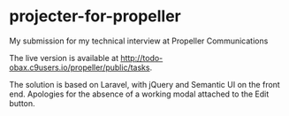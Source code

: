 # projecter-for-propeller
My submission for my technical interview at Propeller Communications

The live version is available at http://todo-obax.c9users.io/propeller/public/tasks.

The solution is based on Laravel, with jQuery and Semantic UI on the front end.
Apologies for the absence of a working modal attached to the Edit button.

